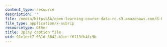 ```yaml
---
content_type: resource
description: ''
file: /media/https%3A/open-learning-course-data-rc.s3.amazonaws.com/8-06-quantum-physics-iii-spring-2018/91e1ecf7031d5842b1cef6113fb4fc9b_IqyTq4n1f2g.vtt
file_type: application/x-subrip
resourcetype: Other
title: 3play caption file
uid: 91e1ecf7-031d-5842-b1ce-f6113fb4fc9b
---
```

